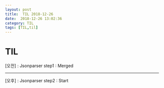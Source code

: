 ```yaml
---
layout: post
title:  TIL 2018-12-26
date:  2018-12-26 13:02:36
category: TIL
tags: [TIL,til]
---
```


# TIL

[오전] : Jsonparser step1 : Merged



---------

[오후] :  Jsonparser step2 : Start